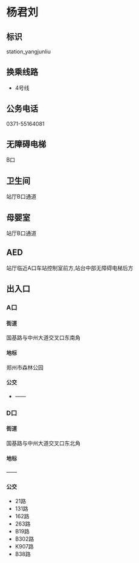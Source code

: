 # 杨君刘

## 标识

station_yangjunliu

## 换乘线路

- 4号线

## 公务电话

0371-55164081

## 无障碍电梯

B口

## 卫生间

站厅B口通道

## 母婴室

站厅B口通道

## AED

站厅临近A口车站控制室前方,站台中部无障碍电梯后方

## 出入口

### A口

#### 街道

国基路与中州大道交叉口东南角

#### 地标

郑州市森林公园

#### 公交

- ——

### D口

#### 街道

国基路与中州大道交叉口东北角

#### 地标

——

#### 公交

- 21路
- 131路
- 162路
- 263路
- B19路
- B302路
- K907路
- B38路

